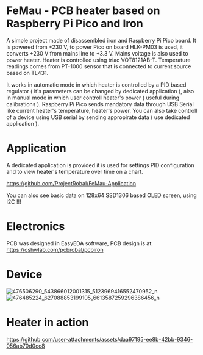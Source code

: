 # FeMau - PCB heater based on Raspberry Pi Pico and Iron

 A simple project made of disassembled iron and Raspberry Pi Pico board. 
 It is powered from +230 V, to power Pico on board HLK-PM03 is used, it converts +230 V from mains line to +3.3 V. Mains voltage is also used to power heater. Heater is controlled using triac VOT8121AB-T. Temperature readings comes from PT-1000 sensor 
 that is connected to current source based on TL431. 

 It works in automatic mode in which heater is controlled by a PID based regulator ( it's parameters can be changed by dedicated application ), also in manual mode in which user controll heater's power ( useful during calibrations ). Raspberry Pi Pico 
 sends mandatory data through USB Serial like current heater's temperature, heater's power. You can also take controll of a device using USB serial by sending appropirate data ( use dedicated application ).

 # Application

A dedicated application is provided it is used for settings PID configuration and to view heater's temperature over time on a chart.

 https://github.com/ProjectRobal/FeMau-Application 

You can also see basic data on 128x64 SSD1306 based OLED screen, using I2C !!!

# Electronics

PCB was designed in EasyEDA software, PCB design is at:  https://oshwlab.com/pcbrobal/pcbiron

 # Device

 ![476506290_543866012001315_5123969416552470952_n](https://github.com/user-attachments/assets/37b61afb-4462-43be-997f-2d54ade763d0)
![476485224_627088853199105_6613587259296386456_n](https://github.com/user-attachments/assets/1d626c2b-ab15-47d8-9369-765d2979a49f)

# Heater in action

https://github.com/user-attachments/assets/daa97195-ee8b-42bb-9346-056ab70d0cc8

